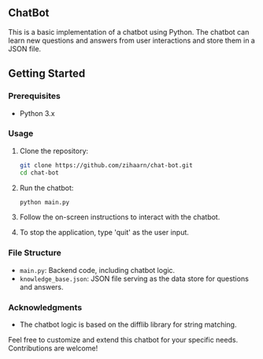 ## ChatBot

This is a basic implementation of a chatbot using Python. The chatbot can learn new questions and answers from user interactions and store them in a JSON file.


## Getting Started

### Prerequisites

- Python 3.x

### Usage

1. Clone the repository:

    ```bash
    git clone https://github.com/zihaarn/chat-bot.git
    cd chat-bot
    ```

2. Run the chatbot:

    ```bash
    python main.py
    ```

3. Follow the on-screen instructions to interact with the chatbot.

4. To stop the application, type 'quit' as the user input.

### File Structure

- `main.py`: Backend code, including chatbot logic.
- `knowledge_base.json`: JSON file serving as the data store for questions and answers.

### Acknowledgments

- The chatbot logic is based on the difflib library for string matching.

Feel free to customize and extend this chatbot for your specific needs. Contributions are welcome!

